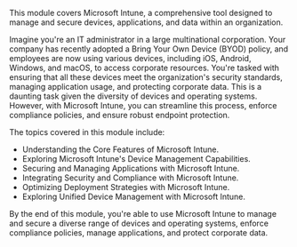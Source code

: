 

This module covers Microsoft Intune, a comprehensive tool designed to manage and secure devices, applications, and data within an organization.

Imagine you're an IT administrator in a large multinational corporation. Your company has recently adopted a Bring Your Own Device (BYOD) policy, and employees are now using various devices, including iOS, Android, Windows, and macOS, to access corporate resources. You're tasked with ensuring that all these devices meet the organization's security standards, managing application usage, and protecting corporate data. This is a daunting task given the diversity of devices and operating systems. However, with Microsoft Intune, you can streamline this process, enforce compliance policies, and ensure robust endpoint protection.

The topics covered in this module include:
- Understanding the Core Features of Microsoft Intune.
- Exploring Microsoft Intune's Device Management Capabilities.
- Securing and Managing Applications with Microsoft Intune.
- Integrating Security and Compliance with Microsoft Intune.
- Optimizing Deployment Strategies with Microsoft Intune.
- Exploring Unified Device Management with Microsoft Intune.

By the end of this module, you're able to use Microsoft Intune to manage and secure a diverse range of devices and operating systems, enforce compliance policies, manage applications, and protect corporate data.